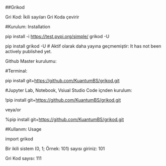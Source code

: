 ##Grikod

Gri Kod: İkili sayıları Gri Koda çevirir

#Kurulum: Installation

pip install -i https://test.pypi.org/simple/ grikod -U

pip install grikod -U # Aktif olarak daha yayına geçmemiştir: It has not been actively published yet.

Github Master kurulumu:

#Terminal:

pip install git+https://github.com/KuantumBS/grikod.git

#Jupyter Lab, Notebook, Vsiual Studio Code içnden kurulum:

!pip install git+https://github.com/KuantumBS/grikod.git

veya/or

%pip install git+https://github.com/KuantumBS/grikod.git


#Kullanım: Usage

import grikod

Bir ikili sistem (0, 1; Örnek: 101) sayısı giriniz:  101

Gri Kod sayısı:  111

